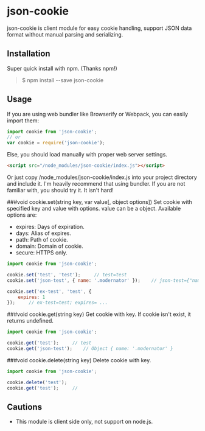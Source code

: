 # json-cookie
json-cookie is client module for easy cookie handling, support JSON data format without manual parsing and serializing.

## Installation
Super quick install with npm. (Thanks npm!)
> $ npm install --save json-cookie

## Usage
If you are using web bundler like Browserify or Webpack, you can easily import them:

```javascript
import cookie from 'json-cookie';
// or
var cookie = require('json-cookie');
```

Else, you should load manually with proper web server settings.
```html
<script src="/node_modules/json-cookie/index.js"></script>
```

Or just copy /node_modules/json-cookie/index.js into your project directory and include it.
I'm heavily recommend that using bundler. If you are not familiar with, you should try it. It isn't hard!


###void cookie.set(string key, var value[, object options])
Set cookie with specified key and value with options. value can be a object.
Available options are:
 - expires: Days of expiration.
 - days: Alias of expires.
 - path: Path of cookie.
 - domain: Domain of cookie.
 - secure: HTTPS only.
 
```javascript
import cookie from 'json-cookie';

cookie.set('test', 'test');		// test=test
cookie.set('json-test', { name: '.modernator' });    // json-test={"name":".modernator"}

cookie.set('ex-test', 'test', {
	expires: 1
});		// ex-test=test; expires= ...
```


###void cookie.get(string key)
Get cookie with key. If cookie isn't exist, it returns undefined.

```javascript
import cookie from 'json-cookie';

cookie.get('test');		// test
cookie.get('json-test');	// Object { name: '.modernator' }

```


###void cookie.delete(string key)
Delete cookie with key.

```javascript
import cookie from 'json-cookie';

cookie.delete('test');
cookie.get('test');		//
```


## Cautions
- This module is client side only, not support on node.js.